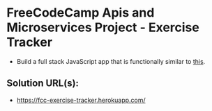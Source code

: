 # FreeCodeCamp Apis and Microservices Project - Exercise Tracker

* Build a full stack JavaScript app that is functionally similar to [this](https://fuschia-custard.glitch.me/).

## Solution URL(s):
  * https://fcc-exercise-tracker.herokuapp.com/
